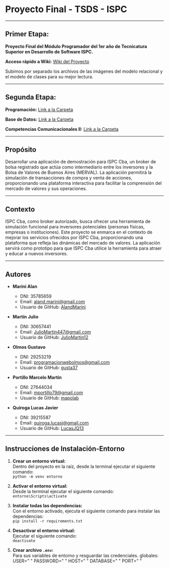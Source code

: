 # Proyecto Final - TSDS - ISPC

---

## Primer Etapa:

**Proyecto Final del Módulo Programador del 1er año de Tecnicatura Superior en Desarrollo de Software ISPC.**

**Acceso rápido a Wiki:** [Wiki del Proyecto](https://github.com/MassiveCashGuys/proyecto-final-tsds-ispc/wiki)

Subimos por separado los archivos de las imágenes del modelo relacional y el modelo de clases para su mejor lectura.

---

## Segunda Etapa:

**Programación:** [Link a la Carpeta](https://github.com/MassiveCashGuys/proyecto-final-tsds-ispc/tree/back/documentaci%C3%B3n/Programacion)

**Base de Datos:** [Link a la Carpeta](https://github.com/MassiveCashGuys/proyecto-final-tsds-ispc/tree/back/documentaci%C3%B3n/BaseDeDatos)

**Competencias Comunicacionales II:** [Link a la Carpeta]()

---

## Propósito

Desarrollar una aplicación de demostración para ISPC Cba, un broker de bolsa registrado que actúa como intermediario entre los inversores y la Bolsa de Valores de Buenos Aires (MERVAL). La aplicación permitirá la simulación de transacciones de compra y venta de acciones, proporcionando una plataforma interactiva para facilitar la comprensión del mercado de valores y sus operaciones.

---

## Contexto

ISPC Cba, como broker autorizado, busca ofrecer una herramienta de simulación funcional para inversores potenciales (personas físicas, empresas o instituciones). Este proyecto se enmarca en el contexto de mejorar los servicios ofrecidos por ISPC Cba, proporcionando una plataforma que refleja las dinámicas del mercado de valores. La aplicación servirá como prototipo para que ISPC Cba utilice la herramienta para atraer y educar a nuevos inversores.

---

## Autores

- **Marini Alan**  
  - DNI: 35785659  
  - Email: [aland.marini@gmail.com](mailto:aland.marini@gmail.com)  
  - Usuario de GitHub: [AlandMarini](https://github.com/AlandMarini)

- **Martín Julio**  
  - DNI: 30657441  
  - Email: [JulioMartin447@gmail.com](mailto:JulioMartin447@gmail.com)  
  - Usuario de GitHub: [JulioMartin12](https://github.com/JulioMartin12)

- **Olmos Gustavo**  
  - DNI: 29253219  
  - Email: [programacionwebolmos@gmail.com](mailto:programacionwebolmos@gmail.com)  
  - Usuario de GitHub: [gusta37](https://github.com/gusta37)

- **Portillo Marcelo Martín**  
  - DNI: 27644034  
  - Email: [mportillo79@gmail.com](mailto:mportillo79@gmail.com)  
  - Usuario de GitHub: [mapolab](https://github.com/mapolab)

- **Quiroga Lucas Javier**  
  - DNI: 39215587  
  - Email: [quiroga.lucasj@gmail.com](mailto:quiroga.lucasj@gmail.com)  
  - Usuario de GitHub: [LucasJQ13](https://github.com/LucasJQ13)

---

## Instrucciones de Instalación-Entorno

1. **Crear un entorno virtual:**  
   Dentro del proyecto en la raíz, desde la terminal ejecutar el siguiente comando:  
   `python -m venv entorno`

2. **Activar el entorno virtual:**  
   Desde la terminal ejecutar el siguiente comando:  
   `entorno\Scripts\activate`

3. **Instalar todas las dependencias:**  
   Con el entorno activado, ejecuta el siguiente comando para instalar las dependencias:  
   `pip install -r requirements.txt`

4. **Desactivar el entorno virtual:**  
   Ejecutar el siguiente comando:  
   `deactivate`

5. **Crear archivo `.env`:**  
   Para sus variables de entorno y resguardar las credenciales. 
   globales:  
   USER=" "
   PASSWORD=" "
   HOST=" " 
   DATABASE=" " 
   PORT=" "
